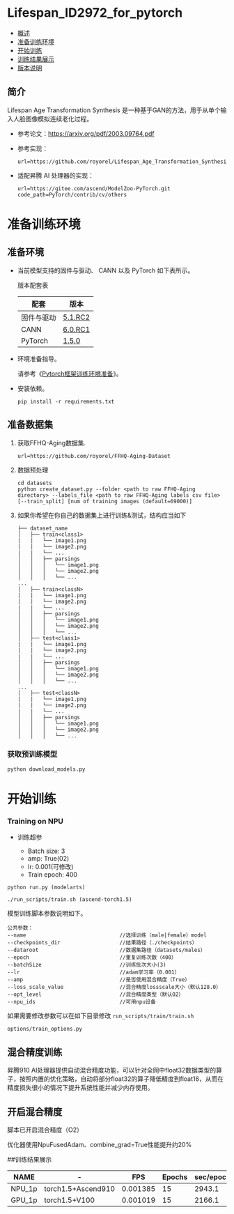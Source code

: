 # Lifespan_ID2972_for_pytorch

-   [概述](概述.md)
-   [准备训练环境](准备训练环境.md)
-   [开始训练](开始训练.md)
-   [训练结果展示](训练结果展示.md)
-   [版本说明](版本说明.md)




## 简介
Lifespan Age Transformation Synthesis 是一种基于GAN的方法，用于从单个输入人脸图像模拟连续老化过程。
- 参考论文：https://arxiv.org/pdf/2003.09764.pdf
  

- 参考实现：
  ```
  url=https://github.com/royorel/Lifespan_Age_Transformation_Synthesis
  ```

- 适配昇腾 AI 处理器的实现：
  ```
  url=https://gitee.com/ascend/ModelZoo-PyTorch.git
  code_path=PyTorch/contrib/cv/others
  ```

# 准备训练环境

## 准备环境

- 当前模型支持的固件与驱动、 CANN 以及 PyTorch 如下表所示。

  版本配套表

  | 配套       | 版本                                                         |
  | ---------- | ------------------------------------------------------------ |
  | 固件与驱动 | [5.1.RC2](https://www.hiascend.com/hardware/firmware-drivers?tag=commercial) |
  | CANN       | [6.0.RC1](https://www.hiascend.com/software/cann/commercial?version=5.1.RC2) |
  | PyTorch    | [1.5.0](https://gitee.com/ascend/pytorch/tree/master/) |

- 环境准备指导。

  请参考《[Pytorch框架训练环境准备](https://www.hiascend.com/document/detail/zh/ModelZoo/pytorchframework/ptes)》。
  
- 安装依赖。

  ```
  pip install -r requirements.txt
  ```
## 准备数据集

1. 获取FFHQ-Aging数据集. 
    ```
    url=https://github.com/royorel/FFHQ-Aging-Dataset
    ```
2. 数据预处理
    ```
    cd datasets
    python create_dataset.py --folder <path to raw FFHQ-Aging directory> --labels_file <path to raw FFHQ-Aging labels csv file> [--train_split] [num of training images (default=69000)]
    ```
    
3. 如果你希望在你自己的数据集上进行训练&测试，结构应当如下
    ```
    ├── dataset_name                                                                                                                                                                                                       
    │   ├── train<class1> 
    |   |   └── image1.png
    |   |   └── image2.png
    |   |   └── ...                                                                                                
    │   │   ├── parsings
    │   │   │   └── image1.png
    │   │   │   └── image2.png
    │   │   │   └── ...                                                                                                                             
    ...
    │   ├── train<classN> 
    |   |   └── image1.png
    |   |   └── image2.png
    |   |   └── ...                                                                                                
    │   │   ├── parsings
    │   │   │   └── image1.png
    │   │   │   └── image2.png
    │   │   │   └── ... 
    │   ├── test<class1> 
    |   |   └── image1.png
    |   |   └── image2.png
    |   |   └── ...                                                                                                
    │   │   ├── parsings
    │   │   │   └── image1.png
    │   │   │   └── image2.png
    │   │   │   └── ...                                                                                                                             
    ...
    │   ├── test<classN> 
    |   |   └── image1.png
    |   |   └── image2.png
    |   |   └── ...                                                                                                
    │   │   ├── parsings
    │   │   │   └── image1.png
    │   │   │   └── image2.png
    │   │   │   └── ... 
    ```
    
### 获取预训练模型
    python download_models.py

# 开始训练

### Training on NPU
- 训练超参

  - Batch size: 3
  - amp: True(02)
  - lr: 0.001(可修改)
  - Train epoch: 400

```python run.py (modelarts)```

```./run_scripts/train.sh (ascend-torch1.5)```


模型训练脚本参数说明如下。

   ```
   公共参数：
   --name                              //选择训练（male|female）model
   --checkpoints_dir                   //结果路径（./checkpoints）
   --dataroot                          //数据集路径（datasets/males）     
   --epoch                             //重复训练次数（400）
   --batchSize                         //训练批次大小(3)
   --lr                                //adam学习率（0.001）
   --amp                               //是否使用混合精度（True）
   --loss_scale_value                  //混合精度lossscale大小（默认128.0）
   --opt_level                         //混合精度类型（默认O2）
   --npu_ids                           //可用npu设备
   ```
如果需要修改参数可以在如下目录修改
```run_scripts/train/train.sh```

```options/train_options.py```


## 混合精度训练<a name="section168064817164"></a>

昇腾910 AI处理器提供自动混合精度功能，可以针对全网中float32数据类型的算子，按照内置的优化策略，自动将部分float32的算子降低精度到float16，从而在精度损失很小的情况下提升系统性能并减少内存使用。

## 开启混合精度<a name="section20779114113713"></a>

脚本已开启混合精度（O2）

优化器使用NpuFusedAdam、combine_grad=True性能提升约20%

##训练结果展示

| NAME    |          -            |  FPS      | Epochs | sec/epoch |   acc    |
| ------  | --------------------- | --------- | ------ | --------  |   ----   |
| NPU_1p  | torch1.5+Ascend910    | 0.001385  | 15     | 2943.1    |   None   |
| GPU_1p  | torch1.5+V100         | 0.001019  | 15     | 2166.1    |   None   |